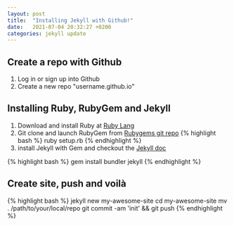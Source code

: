 ```yaml
---
layout: post
title:  "Installing Jekyll with Github!"
date:   2021-07-04 20:32:27 +0200
categories: jekyll update
---
```


## Create a repo with Github

1. Log in or sign up into Github
2. Create a new repo "username.github.io"

## Installing Ruby, RubyGem and Jekyll

1. Download and install Ruby at [Ruby Lang][ruby-lang]
2. Git clone and launch RubyGem from [Rubygems git repo][rubygems]
{% highlight bash %}
ruby setup.rb
{% endhighlight %}
3. install Jekyll with Gem and checkout the [Jekyll doc][jekyll-site]

{% highlight bash %}
gem install bundler jekyll
{% endhighlight %}

## Create site, push and voilà

{% highlight bash %}
jekyll new my-awesome-site
cd my-awesome-site
mv . /path/to/your/local/repo
git commit -am 'init' && git push
{% endhighlight %}

[ruby-lang]: https://www.ruby-lang.org
[rubygems]:   https://github.com/rubygems/rubygems
[jekyll-site]: https://jekyllrb.com/
